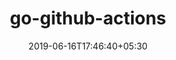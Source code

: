 ---
title: "go-github-actions"
date: 2019-06-16T17:46:40+05:30
type: "organisations"
org_name: "HashiCorp"
repo_desc: "NA"
repo_link: https://github.com/hashicorp/go-github-actions


---